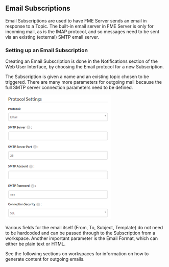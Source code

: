 ## Email Subscriptions ##

Email Subscriptions are used to have FME Server sends an email in response to a Topic. The built-in email server in FME Server is only for incoming mail, as is the IMAP protocol, and so messages need to be sent via an existing (external) SMTP email server.

### Setting up an Email Subscription ###

Creating an Email Subscription is done in the Notifications section of the Web User Interface, by choosing the Email protocol for a new Subscription.

The Subscription is given a name and an existing topic chosen to be triggered. There are many more parameters for outgoing mail because the full SMTP server connection parameters need to be defined.

![](./Images/Img4.30.EmailSubscriptionParameters.png)

Various fields for the email itself (From, To, Subject, Template) do not need to be hardcoded and can be passed through to the Subscription from a workspace. Another important parameter is the Email Format, which can either be plain text or HTML.

See the following sections on workspaces for information on how to generate content for outgoing emails.



